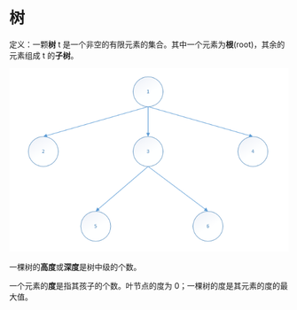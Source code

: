 # 树
定义：一颗**树** t 是一个非空的有限元素的集合。其中一个元素为**根**(root)，其余的元素组成 t 的**子树**。

![](../../图片/树.png)

一棵树的**高度**或**深度**是树中级的个数。

一个元素的**度**是指其孩子的个数。叶节点的度为 0；一棵树的度是其元素的度的最大值。
